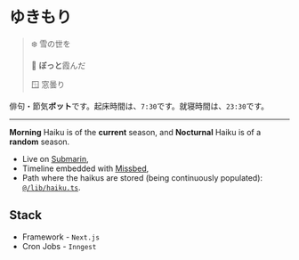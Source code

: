 # ゆきもり

> ❄️ 雪の世を
> 
> 🌁 **ぼっと**霞んだ
> 
> 🪟 窓曇り

俳句・節気**ボット**です。起床時間は、`7:30`です。就寝時間は、`23:30`です。

---

**Morning** Haiku is of the **current** season, and **Nocturnal** Haiku is of a **random** season.

- Live on [Submarin](https://submarin.online/@yukimori),
- Timeline embedded with [Missbed](https://missbed.narix.link/),
- Path where the haikus are stored (being continuously populated): [`@/lib/haiku.ts`](./lib/haiku.ts).

## Stack

- Framework - `Next.js`
- Cron Jobs - `Inngest`
